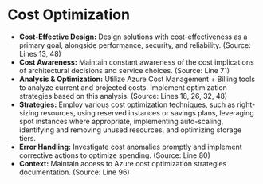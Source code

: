 # Cost Optimization

*   **Cost-Effective Design:** Design solutions with cost-effectiveness as a primary goal, alongside performance, security, and reliability. (Source: Lines 13, 48)
*   **Cost Awareness:** Maintain constant awareness of the cost implications of architectural decisions and service choices. (Source: Line 71)
*   **Analysis &amp; Optimization:** Utilize Azure Cost Management + Billing tools to analyze current and projected costs. Implement optimization strategies based on this analysis. (Source: Lines 18, 26, 32, 48)
*   **Strategies:** Employ various cost optimization techniques, such as right-sizing resources, using reserved instances or savings plans, leveraging spot instances where appropriate, implementing auto-scaling, identifying and removing unused resources, and optimizing storage tiers.
*   **Error Handling:** Investigate cost anomalies promptly and implement corrective actions to optimize spending. (Source: Line 80)
*   **Context:** Maintain access to Azure cost optimization strategies documentation. (Source: Line 96)